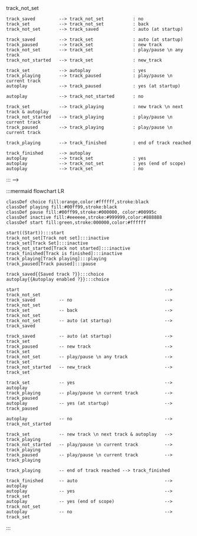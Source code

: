 <!-- :::mermaid
stateDiagram-v2

    classDef choice fill:orange,color:#ffffff,stroke:black
    classDef playing fill:#00ff99,stroke:black
    classDef pause fill:#00ff99,stroke:#000000, color:#00995c
    classDef inactive fill:#eeeeee,stroke:#999999,color:#888888

    track_not_set:::inactive : Track not set
    track_set:::inactive : Track Set
    track_not_started:::inactive : Track not started
    track_finished:::inactive : Track is finished
    track_playing:::playing: Track playing
    track_paused:::pause : Track paused
    
    track_saved:::choice : Saved track ?
    autoplay:::choice : Autoplay enabled ?


    [*]                 --> track_not_set
    track_saved         --> track_not_set           : no
    track_set           --> track_not_set           : back
    track_not_set       --> track_saved             : auto (at startup)

    track_saved         --> track_set               : auto (at startup)
    track_paused        --> track_set               : new track
    track_not_set       --> track_set               : play/pause \n any track
    track_not_started   --> track_set               : new_track

    track_set           --> autoplay                : yes
    track_playing       --> track_paused            : play/pause \n current track
    autoplay            --> track_paused            : yes (at startup)
 
    autoplay            --> track_not_started       : no

    track_set           --> track_playing           : new track \n next track & autoplay
    track_not_started   --> track_playing           : play/pause \n current track
    track_paused        --> track_playing           : play/pause \n current track
 
    track_playing       --> track_finished          : end of track reached

    track_finished      --> autoplay
    autoplay            --> track_set               : yes
    autoplay            --> track_not_set           : yes (end of scope)
    autoplay            --> track_set               : no
::: -->

:::mermaid
flowchart LR

    classDef choice fill:orange,color:#ffffff,stroke:black
    classDef playing fill:#00ff99,stroke:black
    classDef pause fill:#00ff99,stroke:#000000, color:#00995c
    classDef inactive fill:#eeeeee,stroke:#999999,color:#888888
    classDef start fill:green,stroke:000000,color:#ffffff

    start((Start)):::start
    track_not_set[Track not set]:::inactive
    track_set[Track Set]:::inactive
    track_not_started[Track not started]:::inactive
    track_finished[Track is finished]:::inactive
    track_playing[Track playing]:::playing
    track_paused[Track paused]:::pause

    track_saved{{Saved track ?}}:::choice
    autoplay{{Autoplay enabled ?}}:::choice

    start                                                       --> track_not_set
    track_saved         -- no                                   --> track_not_set
    track_set           -- back                                 --> track_not_set
    track_not_set       -- auto (at startup)                    --> track_saved

    track_saved         -- auto (at startup)                    --> track_set
    track_paused        -- new track                            --> track_set
    track_not_set       -- play/pause \n any track              --> track_set
    track_not_started   -- new_track                            --> track_set

    track_set           -- yes                                  --> autoplay
    track_playing       -- play/pause \n current track          --> track_paused
    autoplay            -- yes (at startup)                     --> track_paused
 
    autoplay            -- no                                   --> track_not_started

    track_set           -- new track \n next track & autoplay   --> track_playing
    track_not_started   -- play/pause \n current track          --> track_playing
    track_paused        -- play/pause \n current track          --> track_playing
 
    track_playing       -- end of track reached --> track_finished

    track_finished      -- auto                                 --> autoplay
    autoplay            -- yes                                  --> track_set
    autoplay            -- yes (end of scope)                   --> track_not_set
    autoplay            -- no                                   --> track_set
:::